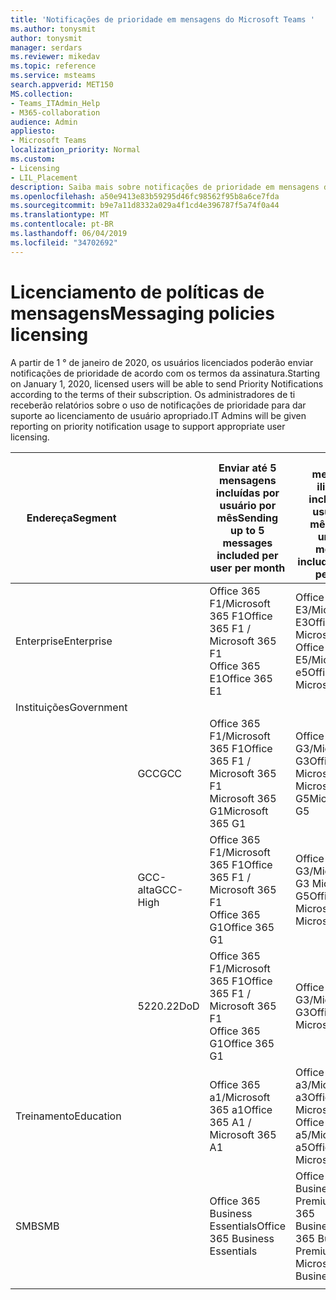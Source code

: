 ```yaml
---
title: 'Notificações de prioridade em mensagens do Microsoft Teams '
ms.author: tonysmit
author: tonysmit
manager: serdars
ms.reviewer: mikedav
ms.topic: reference
ms.service: msteams
search.appverid: MET150
MS.collection:
- Teams_ITAdmin_Help
- M365-collaboration
audience: Admin
appliesto:
- Microsoft Teams
localization_priority: Normal
ms.custom:
- Licensing
- LIL_Placement
description: Saiba mais sobre notificações de prioridade em mensagens do Microsoft Teams.
ms.openlocfilehash: a50e9413e83b59295d46fc98562f95b8a6ce7fda
ms.sourcegitcommit: b9e7a11d8332a029a4f1cd4e396787f5a74f0a44
ms.translationtype: MT
ms.contentlocale: pt-BR
ms.lasthandoff: 06/04/2019
ms.locfileid: "34702692"
---
```

# <a name="messaging-policies-licensing"></a><span data-ttu-id="d532f-103">Licenciamento de políticas de mensagens</span><span class="sxs-lookup"><span data-stu-id="d532f-103">Messaging policies licensing</span></span>

<span data-ttu-id="d532f-104">A partir de 1 ° de janeiro de 2020, os usuários licenciados poderão enviar notificações de prioridade de acordo com os termos da assinatura.</span><span class="sxs-lookup"><span data-stu-id="d532f-104">Starting on January 1, 2020, licensed users will be able to send Priority Notifications according to the terms of their subscription.</span></span> <span data-ttu-id="d532f-105">Os administradores de ti receberão relatórios sobre o uso de notificações de prioridade para dar suporte ao licenciamento de usuário apropriado.</span><span class="sxs-lookup"><span data-stu-id="d532f-105">IT Admins will be given reporting on priority notification usage to support appropriate user licensing.</span></span>

|<span data-ttu-id="d532f-106">Endereça</span><span class="sxs-lookup"><span data-stu-id="d532f-106">Segment</span></span>| |<span data-ttu-id="d532f-107">Enviar até 5 mensagens incluídas por usuário por mês</span><span class="sxs-lookup"><span data-stu-id="d532f-107">Sending up to 5 messages included per user per month</span></span>| <span data-ttu-id="d532f-108">Enviar mensagens ilimitadas incluídas por usuário por mês</span><span class="sxs-lookup"><span data-stu-id="d532f-108">Sending unlimited messages included per user per month</span></span>|
|---|---|---|---|
|<span data-ttu-id="d532f-109">Enterprise</span><span class="sxs-lookup"><span data-stu-id="d532f-109">Enterprise</span></span>|| <span data-ttu-id="d532f-110">Office 365 F1/Microsoft 365 F1</span><span class="sxs-lookup"><span data-stu-id="d532f-110">Office 365 F1 / Microsoft 365 F1</span></span><br> <span data-ttu-id="d532f-111">Office 365 E1</span><span class="sxs-lookup"><span data-stu-id="d532f-111">Office 365 E1</span></span> | <span data-ttu-id="d532f-112">Office 365 E3/Microsoft 365 E3</span><span class="sxs-lookup"><span data-stu-id="d532f-112">Office 365 E3 / Microsoft 365 E3</span></span> <br><span data-ttu-id="d532f-113">Office 365 E5/Microsoft 365 e5</span><span class="sxs-lookup"><span data-stu-id="d532f-113">Office 365 E5 / Microsoft 365 E5</span></span>
|<span data-ttu-id="d532f-114">Instituições</span><span class="sxs-lookup"><span data-stu-id="d532f-114">Government</span></span>| | |
||<span data-ttu-id="d532f-115">GCC</span><span class="sxs-lookup"><span data-stu-id="d532f-115">GCC</span></span>|<span data-ttu-id="d532f-116">Office 365 F1/Microsoft 365 F1</span><span class="sxs-lookup"><span data-stu-id="d532f-116">Office 365 F1 / Microsoft 365 F1</span></span><br> <span data-ttu-id="d532f-117">Microsoft 365 G1</span><span class="sxs-lookup"><span data-stu-id="d532f-117">Microsoft 365 G1</span></span>|<span data-ttu-id="d532f-118">Office 365 G3/Microsoft 365 G3</span><span class="sxs-lookup"><span data-stu-id="d532f-118">Office 365 G3 / Microsoft 365 G3</span></span> <br> <span data-ttu-id="d532f-119">Microsoft 365 G5</span><span class="sxs-lookup"><span data-stu-id="d532f-119">Microsoft 365 G5</span></span>|
||<span data-ttu-id="d532f-120">GCC-alta</span><span class="sxs-lookup"><span data-stu-id="d532f-120">GCC-High</span></span>| <span data-ttu-id="d532f-121">Office 365 F1/Microsoft 365 F1</span><span class="sxs-lookup"><span data-stu-id="d532f-121">Office 365 F1 / Microsoft 365 F1</span></span><br> <span data-ttu-id="d532f-122">Office 365 G1</span><span class="sxs-lookup"><span data-stu-id="d532f-122">Office 365 G1</span></span>| <span data-ttu-id="d532f-123">Office 365 G3/Microsoft 365 G3 Microsoft 365 G5</span><span class="sxs-lookup"><span data-stu-id="d532f-123">Office 365 G3 / Microsoft 365 G3 Microsoft 365 G5</span></span>|
||<span data-ttu-id="d532f-124">5220.22</span><span class="sxs-lookup"><span data-stu-id="d532f-124">DoD</span></span>| <span data-ttu-id="d532f-125">Office 365 F1/Microsoft 365 F1</span><span class="sxs-lookup"><span data-stu-id="d532f-125">Office 365 F1 / Microsoft 365 F1</span></span><br><span data-ttu-id="d532f-126">Office 365 G1</span><span class="sxs-lookup"><span data-stu-id="d532f-126">Office 365 G1</span></span>|<span data-ttu-id="d532f-127">Office 365 G3/Microsoft 365 G3</span><span class="sxs-lookup"><span data-stu-id="d532f-127">Office 365 G3 / Microsoft 365 G3</span></span>|
|<span data-ttu-id="d532f-128">Treinamento</span><span class="sxs-lookup"><span data-stu-id="d532f-128">Education</span></span>| |<span data-ttu-id="d532f-129">Office 365 a1/Microsoft 365 a1</span><span class="sxs-lookup"><span data-stu-id="d532f-129">Office 365 A1 / Microsoft 365 A1</span></span>|<span data-ttu-id="d532f-130">Office 365 a3/Microsoft 365 a3</span><span class="sxs-lookup"><span data-stu-id="d532f-130">Office 365 A3 / Microsoft 365 A3</span></span><br> <span data-ttu-id="d532f-131">Office 365 a5/Microsoft 365 a5</span><span class="sxs-lookup"><span data-stu-id="d532f-131">Office 365 A5 / Microsoft 365 A5</span></span>
|<span data-ttu-id="d532f-132">SMB</span><span class="sxs-lookup"><span data-stu-id="d532f-132">SMB</span></span>| |<span data-ttu-id="d532f-133">Office 365 Business Essentials</span><span class="sxs-lookup"><span data-stu-id="d532f-133">Office 365 Business Essentials</span></span>|<span data-ttu-id="d532f-134">Office 365 Business Premium/Microsoft 365 Business</span><span class="sxs-lookup"><span data-stu-id="d532f-134">Office 365 Business Premium / Microsoft 365 Business</span></span>|
|||||
